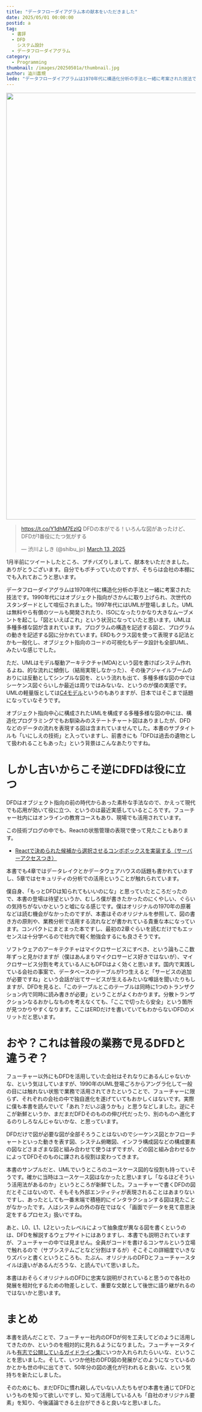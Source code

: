 ```yaml
---
title: "データフローダイアグラム本の献本をいただきました"
date: 2025/05/01 00:00:00
postid: a
tag:
  - 書評
  - DFD
    システム設計
  - データフローダイアグラム
category:
  - Programming
thumbnail: /images/20250501a/thumbnail.jpg
author: 澁川喜規
lede: "データフローダイアグラムは1970年代に構造化分析の手法と一緒に考案された技法です。1990年代にはオブジェクト指向がさかんに取り上げられ、次世代のスタンダードとして喧伝されました。1997年代にはUMLが登場しました。"
---
```


<img src="/images/20250501a/81oPs8cb96L._SL1500_.jpg" alt="" width="800" height="1135">

<blockquote class="twitter-tweet"><p lang="ja" dir="ltr"><a href="https://t.co/Y1dhM7EzlQ">https://t.co/Y1dhM7EzlQ</a> DFDの本がでる！いろんな図があったけど、DFDが1番役にたつ気がする</p>&mdash; 渋川よしき (@shibu_jp) <a href="https://twitter.com/shibu_jp/status/1900319135302901783?ref_src=twsrc%5Etfw">March 13, 2025</a></blockquote> <script async src="https://platform.twitter.com/widgets.js" charset="utf-8"></script>

1月半前にツイートしたところ、プチバズりしまして、献本をいただきました。ありがとうございます。自分でもポチっていたのですが、そちらは会社の本棚にでも入れておこうと思います。

データフローダイアグラムは1970年代に構造化分析の手法と一緒に考案された技法です。1990年代にはオブジェクト指向がさかんに取り上げられ、次世代のスタンダードとして喧伝されました。1997年代にはUMLが登場しました。UMLは無料やら有償のツールも開発されたり、ISOになったりかなり大きなムーブメントを起こし「図といえばこれ」という状況になっていたと思います。UMLは多種多様な図が含まれています。プログラムの構造を記述する図と、プログラムの動きを記述する図に分かれています。ERDもクラス図を使って表現する記法とかも一般化し、オブジェクト指向のコードの可視化もデータ設計も全部UML、みたいな感じでした。

ただ、UMLはモデル駆動アーキテクチャ(MDA)という図を書けばシステム作れるよね、的な流れに傾倒し（結局実現しなかった）、その後アジャイルブームのおりには反動としてシンプルな図を、という流れも出て、多種多様な図の中ではシーケンス図ぐらいしか最近は周りではみないな、というのが僕の実感です。UMLの軽量版としては[C4モデル](https://c4model.com/diagrams)というのもありますが、日本ではそこまで話題になっていなそうです。

オブジェクト指向中心に構成されたUMLを構成する多種多様な図の中には、構造化プログラミングでもお馴染みのステートチャート図はありましたが、DFDなどのデータの流れを表現する図は含まれていませんでした。本書のサブタイトルも「いにしえの技術」と入っていますし、前書きにも「DFDは過去の遺物として扱われることもあった」という背景はこんなあたりですね。

# しかし古いからこそ逆にDFDは役に立つ

DFDはオブジェクト指向の前の時代からあった素朴な手法なので、かえって現代でも応用が効いて役に立つ、というのは最近実感しているところです。フューチャー社内にはオンラインの教育コースもあり、現場でも活用されています。

この技術ブログの中でも、Reactの状態管理の表現で使って見たこともあります。

* [Reactで決められた候補から選択させるコンボボックスを実装する（サーバーアクセスつき）](https://future-architect.github.io/articles/20221213a/)

本書でも4章ではデータレイクとかデータウェアハウスの話題も書かれていますし、5章ではセキュリティの分析での活用ということが触れられています。

僕自身、「もっとDFDは知られてもいいのにな」と思っていたところだったので、本書の登場は待望というか、むしろ僕が書きたかったのにくやしい、ぐらいの気持ちがないかというと嘘になる感じです。僕はオリジナルの1970年の原著などは読む機会がなかったのですが、本書はそのオリジナルを参照して、図の書き方の原則や、業務分析で活用する流れなどが書かれている貴重な本になっています。コンパクトにまとまった本ですし、最初の2章ぐらいを読むだけでもエッセンスは十分学べるので社内で軽く勉強会するにも良さそうです。

ソフトウェアのアーキテクチャはマイクロサービスにすべき、という論もここ数年ずっと見かけますが（僕はあんまりマイクロサービス好きではないが）、マイクロサービス分割を考えている人にもDFDはよく効くと思います。国内で実践している会社の事案で、データベースのテーブルが1つ生えると「サービスの追加が必要ですね」という会話が出てサービスが生えるみたいな噂話を聞いたりもしますが、DFDを見ると、「このテーブルとこのテーブルは同時に1つのトランザクション内で同時に読み書きが必要」ということがよくわかります。分散トランザクションなるおかしなものを考えなくても、「ここで切ったら安全」という箇所が見つかりやすくなります。ここはERDだけを書いていてもわからないDFDのメリットだと思います。

# おや？これは普段の業務で見るDFDと違うぞ？

フューチャー以外にもDFDを活用していた会社はそれなりにあるんじゃないかな、という気はしていますが、1990年のUML登場ごろからアングラ化して一般の目には触れない状態で業務で活用されてきたということで、フューチャーに限らず、それぞれの会社の中で独自進化を遂げていてもおかしくはないです。実際に僕も本書を読んでいて「あれ？だいぶ違うかも」と思うなどしました。逆にそこが新鮮というか、まだまだDFDそのものの伸び代だったり、別のものへ進化するのりしろなんじゃないかな、と思っています。

DFDだけで図が必要な図が全部そろうことはないのでシーケンス図とかフローチャートといった動きを表す図、システム俯瞰図、インフラ構成図などの構成要素の図などさまざまな図と組み合わせて使うはずですが、どの図と組み合わせるかによってDFDそのものに課される役割は変わってきます。

本書のサンプルだと、UMLでいうところのユースケース図的な役割も持っていそうです。確かに当時はユースケース図はなかったと思いますし「なるほどそういう活用法があるのか」というところが新鮮でした。フューチャーで書くDFDの図だとそこはないので、そもそも外部エンティティが表現されることはあまりないですし、あったとしても一番末端で積極的にインタラクションする図は見たことがなかったです。人はシステムの外の存在ではなく「画面でデータを見て意思決定をするプロセス」扱いですね。

あと、L0、L1、L2といったレベルによって抽象度が異なる図を書くというのは、DFDを解説するウェブサイトにはありますし、本書でも説明されていますが、フューチャーの中では見ません。全員がコードを書けるコンサルという立場で触れるので（サブシステムごとなど分割はするが）そこそこの詳細度でいきなりズバッと書くというところも、たぶん、オリジナルのDFDとフューチャースタイルは違いがあるんだろうな、と読んでいて思いました。

本書はおそらくオリジナルのDFDに忠実な説明がされていると思うので各社の発展を相対化するための物差しとして、重要な文献として後世に語り継がれるのではないかと思います。

# まとめ

本書を読んだことで、フューチャー社内のDFDが何を工夫してどのように活用してきたのか、というのを相対的に見れるようになりました。フューチャースタイルも[有志で公開しているガイドライン集](https://future-architect.github.io/arch-guidelines/)にいつか入れられたらいいな、ということを思いました。そして、いつか他社のDFD図の発展がどのようになっているのかとかも世の中に出てきて、50年分の図の進化が行われると良いな、という気持ちを新たにしました。

そのためにも、まだDFDに慣れ親しんでいない人たちもぜひ本書を通じてDFDというものを知って欲しいですし、知って活用している人も「自社のオリジナル要素」を知り、今後議論できる土台ができると良いなと思いました。

